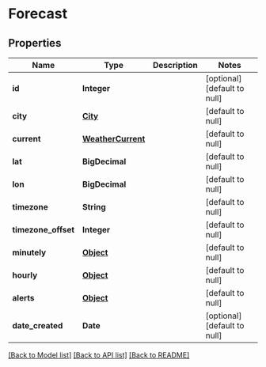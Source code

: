 # Forecast
## Properties

Name | Type | Description | Notes
------------ | ------------- | ------------- | -------------
**id** | **Integer** |  | [optional] [default to null]
**city** | [**City**](City.md) |  | [default to null]
**current** | [**WeatherCurrent**](WeatherCurrent.md) |  | [default to null]
**lat** | **BigDecimal** |  | [default to null]
**lon** | **BigDecimal** |  | [default to null]
**timezone** | **String** |  | [default to null]
**timezone\_offset** | **Integer** |  | [default to null]
**minutely** | [**Object**](.md) |  | [default to null]
**hourly** | [**Object**](.md) |  | [default to null]
**alerts** | [**Object**](.md) |  | [default to null]
**date\_created** | **Date** |  | [optional] [default to null]

[[Back to Model list]](../swagger.md#documentation-for-models) [[Back to API list]](../swagger.md#documentation-for-api-endpoints) [[Back to README]](../swagger.md)

